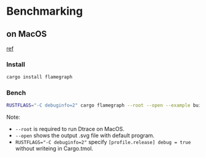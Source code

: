 # Benchmarking

## on MacOS

[ref](https://github.com/flamegraph-rs/flamegraph?tab=readme-ov-file#dtrace-on-macos)

### Install
```sh
cargo install flamegraph
```

### Bench

```sh
RUSTFLAGS="-C debuginfo=2" cargo flamegraph --root --open --example build_freshvamana
```

Note:
- `--root` is  required to run Dtrace on MacOS.
- `--open` shows the output .svg file with default program.
- `RUSTFLAGS="-C debuginfo=2"` specify `[profile.release] debug = true` without writeing in Cargo.tmol.
